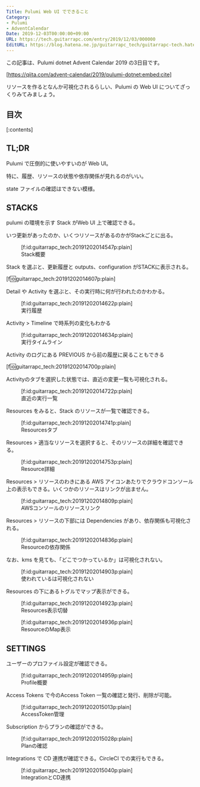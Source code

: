 ```yaml
---
Title: Pulumi Web UI でできること
Category:
- Pulumi
- AdventCalendar
Date: 2019-12-03T00:00:00+09:00
URL: https://tech.guitarrapc.com/entry/2019/12/03/000000
EditURL: https://blog.hatena.ne.jp/guitarrapc_tech/guitarrapc-tech.hatenablog.com/atom/entry/26006613474750684
---
```


この記事は、Pulumi dotnet Advent Calendar 2019 の3日目です。

[https://qiita.com/advent-calendar/2019/pulumi-dotnet:embed:cite]

リソースを作るとなんか可視化されるらしい、Pulumi の Web UI についてざっくりみてみましょう。

## 目次

[:contents]

## TL;DR

Pulumi で圧倒的に使いやすいのが Web UI。

特に、履歴、リソースの状態や依存関係が見れるのがいい。

state ファイルの確認はできない模様。

## STACKS

pulumi の環境を示す Stack がWeb UI 上で確認できる。

いつ更新があったのか、いくつリソースがあるのかがStackごとに出る。

<figure class="figure-image figure-image-fotolife" title="Stack概要">[f:id:guitarrapc_tech:20191202014547p:plain]<figcaption>Stack概要</figcaption></figure>

Stack を選ぶと、更新履歴と outputs、configuration がSTACKに表示される。

[f:id:guitarrapc_tech:20191202014607p:plain]

Detail や Activity を選ぶと、その実行時に何が行われたのかわかる。

<figure class="figure-image figure-image-fotolife" title="実行履歴">[f:id:guitarrapc_tech:20191202014622p:plain]<figcaption>実行履歴</figcaption></figure>

Activity > Timeline で時系列の変化もわかる

<figure class="figure-image figure-image-fotolife" title="実行タイムライン">[f:id:guitarrapc_tech:20191202014634p:plain]<figcaption>実行タイムライン</figcaption></figure>

Activity のログにある PREVIOUS から前の履歴に戻ることもできる

[f:id:guitarrapc_tech:20191202014700p:plain]

Activityのタブを選択した状態では、直近の変更一覧も可視化される。

<figure class="figure-image figure-image-fotolife" title="直近の実行一覧">[f:id:guitarrapc_tech:20191202014722p:plain]<figcaption>直近の実行一覧</figcaption></figure>

Resources をみると、Stack のリソースが一覧で確認できる。

<figure class="figure-image figure-image-fotolife" title="Resourcesタブ">[f:id:guitarrapc_tech:20191202014741p:plain]<figcaption>Resourcesタブ</figcaption></figure>

Resources > 適当なリソースを選択すると、そのリソースの詳細を確認できる。

<figure class="figure-image figure-image-fotolife" title="Resource詳細">[f:id:guitarrapc_tech:20191202014753p:plain]<figcaption>Resource詳細</figcaption></figure>

Resources > リソースのわきにある AWS アイコンあたりでクラウドコンソール上の表示もできる。いくつかのリソースはリンクが出ません。

<figure class="figure-image figure-image-fotolife" title="AWSコンソールのリソースリンク">[f:id:guitarrapc_tech:20191202014809p:plain]<figcaption>AWSコンソールのリソースリンク</figcaption></figure>

Resources > リソースの下部には Dependencies があり、依存関係も可視化される。

<figure class="figure-image figure-image-fotolife" title="Resourceの依存関係">[f:id:guitarrapc_tech:20191202014836p:plain]<figcaption>Resourceの依存関係</figcaption></figure>

なお、kms を見ても、「どこでつかっているか」は可視化されない。

<figure class="figure-image figure-image-fotolife" title="使われているは可視化されない">[f:id:guitarrapc_tech:20191202014903p:plain]<figcaption>使われているは可視化されない</figcaption></figure>

Resources の下にあるトグルでマップ表示ができる。

<figure class="figure-image figure-image-fotolife" title="Resources表示切替">[f:id:guitarrapc_tech:20191202014923p:plain]<figcaption>Resources表示切替</figcaption></figure>

<figure class="figure-image figure-image-fotolife" title="ResourceのMap表示">[f:id:guitarrapc_tech:20191202014936p:plain]<figcaption>ResourceのMap表示</figcaption></figure>


## SETTINGS

ユーザーのプロファイル設定が確認できる。

<figure class="figure-image figure-image-fotolife" title="Profile概要">[f:id:guitarrapc_tech:20191202014959p:plain]<figcaption>Profile概要</figcaption></figure>

Access Tokens で今のAccess Token 一覧の確認と発行、削除が可能。

<figure class="figure-image figure-image-fotolife" title="AccessToken管理">[f:id:guitarrapc_tech:20191202015013p:plain]<figcaption>AccessToken管理</figcaption></figure>

Subscription からプランの確認ができる。

<figure class="figure-image figure-image-fotolife" title="Planの確認">[f:id:guitarrapc_tech:20191202015028p:plain]<figcaption>Planの確認</figcaption></figure>

Integrations で CD 連携が確認できる。CircleCI での実行もできる。

<figure class="figure-image figure-image-fotolife" title="IntegrationとCD連携">[f:id:guitarrapc_tech:20191202015040p:plain]<figcaption>IntegrationとCD連携</figcaption></figure>
